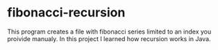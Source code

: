 # fibonacci-recursion
This program creates a file with fibonacci series limited to an index you proivide manualy. 
In this project I learned how recursion works in Java.
